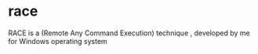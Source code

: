 # race
RACE is a (Remote Any Command Execution) technique , developed by me for Windows operating system
